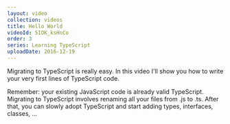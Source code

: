 ```yaml
---
layout: video
collection: videos
title: Hello World
videoId: 5IOK_ksHnCo
order: 3
series: Learning TypeScript
uploadDate: 2016-12-19
---
```


Migrating to TypeScript is really easy. In this video I'll show you how to write your very first lines of TypeScript code.

Remember: your existing JavaScript code is already valid TypeScript. Migrating to TypeScript involves renaming all your files from .js to .ts. After that, you can slowly adopt TypeScript and start adding types, interfaces, classes, ...